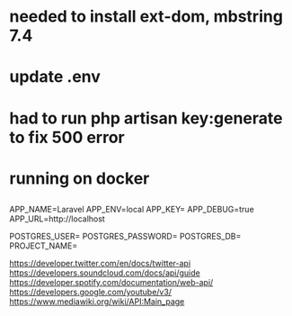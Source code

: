 # needed to install ext-dom, mbstring 7.4
# update .env 
# had to run  php artisan key:generate to fix 500 error 
# running on docker
## 
APP_NAME=Laravel
APP_ENV=local
APP_KEY=
APP_DEBUG=true
APP_URL=http://localhost

POSTGRES_USER=
POSTGRES_PASSWORD=
POSTGRES_DB=
PROJECT_NAME=

https://developer.twitter.com/en/docs/twitter-api
https://developers.soundcloud.com/docs/api/guide
https://developer.spotify.com/documentation/web-api/
https://developers.google.com/youtube/v3/
https://www.mediawiki.org/wiki/API:Main_page
